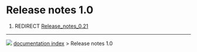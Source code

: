 # Release notes 1.0
1.  REDIRECT [Release_notes_0.21](Release_notes_0.21.md)



---
![](images/Right_arrow.png) [documentation index](../README.md) > Release notes 1.0
